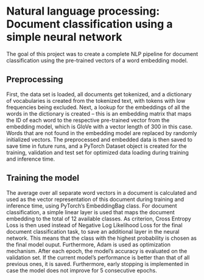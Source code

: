 # Natural language processing: Document classification using a simple neural network

The goal of this project was to create a complete NLP pipeline for document classification using the pre-trained vectors of a word embedding model.

## Preprocessing
First, the data set is loaded, all documents get tokenized, and a dictionary of vocabularies is created from the tokenized text, with tokens with low frequencies being excluded. Next, a lookup for the embeddings of all the words in the dictionary is created – this is an embedding matrix that maps the ID of each word to the respective pre-trained vector from the embedding model, which is GloVe with a vector length of 300 in this case. Words that are not found in the embedding model are replaced by randomly initialized vectors. The preprocessed and embedded data is then saved to save time in future runs, and a PyTorch Dataset object is created for the training, validation and test set for optimized data loading during training and inference time.

## Training the model
The average over all separate word vectors in a document is calculated and used as the vector representation of this document during training and inference time, using PyTorch’s EmbeddingBag class. For document classification, a simple linear layer is used that maps the document embedding to the total of 12 available classes. As criterion, Cross Entropy Loss is then used instead of Negative Log Likelihood Loss for the final document classification task, to save an additional layer in the neural network. This means that the class with the highest probability is chosen as the final model ouput. Furthermore, Adam is used as optimization mechanism.
After each epoch, the model’s accuracy is evaluated on the validation set. If the current model’s performance is better than that of all previous ones, it is saved. Furthermore, early stopping is implemented in case the model does not improve for 5 consecutive epochs.
